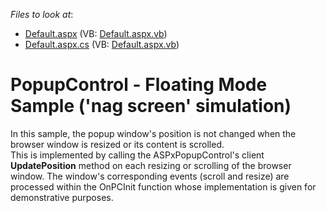 <!-- default file list -->
*Files to look at*:

* [Default.aspx](./CS/WebSite/Default.aspx) (VB: [Default.aspx.vb](./VB/WebSite/Default.aspx.vb))
* [Default.aspx.cs](./CS/WebSite/Default.aspx.cs) (VB: [Default.aspx.vb](./VB/WebSite/Default.aspx.vb))
<!-- default file list end -->
# PopupControl - Floating Mode Sample ('nag screen' simulation)


<p>In this sample, the popup window's position is not changed when the browser window is resized or its content is scrolled.<br />
This is implemented by calling the ASPxPopupControl's client <strong>UpdatePosition</strong> method on each resizing or scrolling of the browser window. The window's corresponding events (scroll and resize) are processed within the OnPCInit function whose implementation is given for demonstrative purposes.</p>

<br/>


